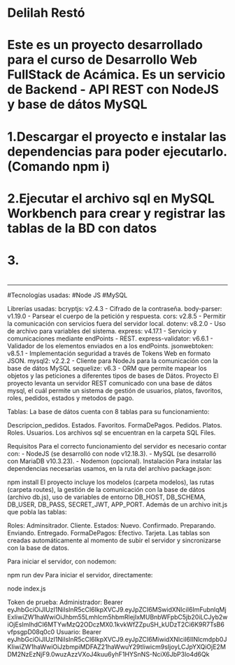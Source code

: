 # Delilah Restó
# Este es un proyecto desarrollado para el curso de Desarrollo Web FullStack de Acámica. Es un servicio de Backend - API REST con NodeJS y base de dátos MySQL
# 1.Descargar el proyecto e instalar las dependencias para poder ejecutarlo. (Comando npm i)
# 2.Ejecutar el archivo sql en MySQL Workbench para crear y registrar las tablas de la BD con datos 
# 3.
#
#
#
----------------------------------------------
#Tecnologías usadas:
#Node JS
#MySQL

Librerías usadas:
bcryptjs: v2.4.3 - Cifrado de la contraseña.
body-parser: v1.19.0 - Parsear el cuerpo de la petición y respuesta.
cors: v2.8.5 - Permitir la comunicación con servicios fuera del servidor local.
dotenv: v8.2.0 - Uso de archivo para variables del sistema.
express: v4.17.1 - Servicio y comunicaciones mediante endPoints - REST.
express-validator: v6.6.1 - Validador de los elementos enviados en a los endPoints.
jsonwebtoken: v8.5.1 - Implementación seguridad a través de Tokens Web en formato JSON.
mysql2: v2.2.2 - Cliente para NodeJs para la comunicación con la base de dátos MySQL
sequelize: v6.3 - ORM que permite mapear los objetos y las peticiones a diferentes tipos de bases de Dátos.
Proyecto
El proyecto levanta un servidor REST comunicado con una base de dátos mysql, el cuál permite un sistema de gestión de usuarios, platos, favoritos, roles, pedidos, estados y metodos de pago.

Tablas:
La base de dátos cuenta con 8 tablas para su funcionamiento:

Descripcion_pedidos.
Estados.
Favoritos.
FormaDePagos.
Pedidos.
Platos.
Roles.
Usuarios.
Los archivos sql se encuentran en la carpeta SQL Files.

Requisitos
Para el correcto funcionamiento del servidor es necesario contar con:
    - NodeJS (se desarrolló con node v12.18.3).
    - MySQL (se desarrolló con MariaDB v10.3.23).
    - Nodemon (opcional).
Instalación
Para instalar las dependencias necesarias usamos, en la ruta del archivo package.json:

npm install
El proyecto incluye los modelos (carpeta modelos), las rutas (carpeta routes), la gestión de la comunicación con la base de dátos (archivo db.js), uso de variables de entorno DB_HOST, DB_SCHEMA, DB_USER, DB_PASS, SECRET_JWT, APP_PORT. Además de un archivo init.js que pobla las tablas:

Roles:
Adminsitrador.
Cliente.
Estados:
Nuevo.
Confirmado.
Preparando.
Enviando.
Entregado.
FormaDePagos:
Efectivo.
Tarjeta.
Las tablas son creadas automáticamente al momento de subir el servidor y sincronizarse con la base de datos.

Para iniciar el servidor, con nodemon:

npm run dev
Para iniciar el servidor, directamente:

node index.js

Token de prueba:
Administrador: Bearer eyJhbGciOiJIUzI1NiIsInR5cCI6IkpXVCJ9.eyJpZCI6MSwidXNlciI6ImFubnlqMjExIiwiZW1haWwiOiJhbm55Lmhlcm5hbmRlejIxMUBnbWFpbC5jb20iLCJyb2wiOjEsImlhdCI6MTYwMzQ2ODczMX0.1kvkWfZZpuSH_kUDzT2Ci6K9R7TsB6vfpsgpD08q0c0
Usuario: Bearer eyJhbGciOiJIUzI1NiIsInR5cCI6IkpXVCJ9.eyJpZCI6MiwidXNlciI6IlNlcmdpb0JKIiwiZW1haWwiOiJzbmpiMDFAZ21haWwuY29tIiwicm9sIjoyLCJpYXQiOjE2MDM2NzEzNjF9.0wuzAzzVXoJ4kuu6yhF1HYSnNS-NciX6JbP3lo4d6Qk